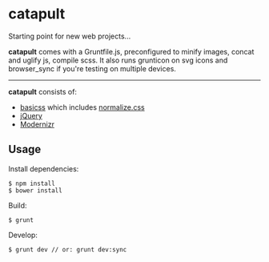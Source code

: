 # catapult

Starting point for new web projects... 

**catapult** comes with a Gruntfile.js, preconfigured to minify images, concat and uglify js, compile scss. It also runs grunticon on svg icons and browser_sync if you're testing on multiple devices.

---

**catapult** consists of:

- [basicss](https://github.com/rnarian/basicss) which includes [normalize.css](https://github.com/necolas/normalize.css)
- [jQuery](https://github.com/jquery/jquery)
- [Modernizr](https://github.com/Modernizr/Modernizr)

## Usage

Install dependencies:

    $ npm install
    $ bower install

Build:

    $ grunt

Develop:

    $ grunt dev // or: grunt dev:sync
